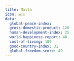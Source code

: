 ```yaml
---
title: Malta
icon: 🇲🇹
data:
  global-peace-index:
  gross-domestic-product: 126
  human-development-index: 25
  world-happiness-report: 40
  cost-of-living: 109
  good-country-index: 31
  global-freedom-score: 49
---
```


